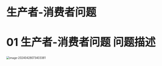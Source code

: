 # 生产者-消费者问题



# 01 生产者-消费者问题 问题描述

<img src="https://cvp.oss-cn-shanghai.aliyuncs.com/picgo/202404280734493.png" alt="image-20240428073403381" style="zoom:50%;" />

